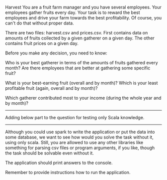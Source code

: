 Harvest
You are a fruit farm manager and you have several employees. Your employees gather fruits every day. Your task is to reward the best employees and drive your farm towards the best profitability. Of course, you can't do that without proper data.

There are two files: harvest.csv and prices.csv. First contains data on amounts of fruits collected by a given gatherer on a given day. The other contains fruit prices on a given day.

Before you make any decision, you need to know:

Who is your best gatherer in terms of the amounts of fruits gathered every month? Are there employees that are better at gathering some specific fruit?

What is your best-earning fruit (overall and by month)? Which is your least profitable fruit (again, overall and by month)?

Which gatherer contributed most to your income (during the whole year and by month)?

--------------------------------------------------------------------------

Adding below part to the question for testing only Scala knowledge.

--------------------------------------------------------------------------

Although you could use spark to write the application or put the data into some database, we want to see how would you solve the task without it, using only scala. Still, you are allowed to use any other libraries like something for parsing csv files or program arguments, if you like, though the task should be solvable even without it.

The application should print answers to the console.

Remember to provide instructions how to run the application.